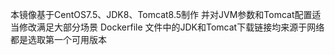 
本镜像基于CentOS7.5、JDK8、Tomcat8.5制作
并对JVM参数和Tomcat配置适当修改满足大部分场景
Dockerfile 文件中的JDK和Tomcat下载链接均来源于网络
都是选取第一个可用版本


